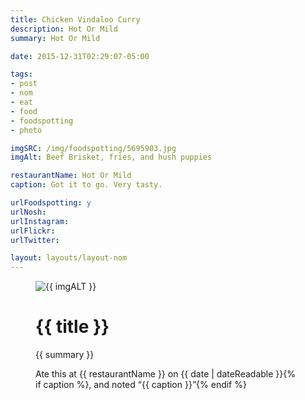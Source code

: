 ```yaml
---
title: Chicken Vindaloo Curry
description: Hot Or Mild
summary: Hot Or Mild

date: 2015-12-31T02:29:07-05:00

tags:
- post
- nom
- eat
- food
- foodspotting
- photo

imgSRC: /img/foodspotting/5695903.jpg
imgAlt: Beef Brisket, fries, and hush puppies

restaurantName: Hot Or Mild
caption: Got it to go. Very tasty.

urlFoodspotting: y
urlNosh: 
urlInstagram: 
urlFlickr:
urlTwitter: 

layout: layouts/layout-nom
---
```

<figure class="nom">
	<img class="u-photo img-border" src="{{ imgSRC }}" alt="{{ imgALT }}">
	<figcaption>
		<h1 class="title p-name">{{ title }}</h1>
		<p class="summary">{{ summary }}</p>
		<p>Ate this at {{ restaurantName }} on <time class="dt-published" datetime="{{ date | dateIso }}">{{ date | dateReadable }}</time>{% if caption %}, and noted <q class="caption">{{ caption }}</q>{% endif %}
	</figcaption>
</figure>
